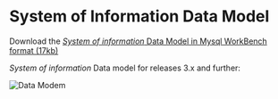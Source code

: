 # System of Information Data Model

Download the [*System of information* Data Model in Mysql WorkBench format (17kb)](Asqatasun_System_of_information_data_model_mysqlWorkBench.mwb)

*System of information* Data model for releases 3.x and further:

![Data Modem](SI_data_model.png)